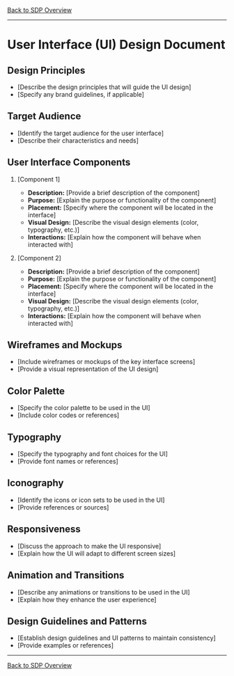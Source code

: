 [Back to SDP Overview](README.md)

---

# User Interface (UI) Design Document

## Design Principles

- [Describe the design principles that will guide the UI design]
- [Specify any brand guidelines, if applicable]

## Target Audience

- [Identify the target audience for the user interface]
- [Describe their characteristics and needs]

## User Interface Components

1. [Component 1]
    - **Description:** [Provide a brief description of the component]
    - **Purpose:** [Explain the purpose or functionality of the component]
    - **Placement:** [Specify where the component will be located in the interface]
    - **Visual Design:** [Describe the visual design elements (color, typography, etc.)]
    - **Interactions:** [Explain how the component will behave when interacted with]

2. [Component 2]
    - **Description:** [Provide a brief description of the component]
    - **Purpose:** [Explain the purpose or functionality of the component]
    - **Placement:** [Specify where the component will be located in the interface]
    - **Visual Design:** [Describe the visual design elements (color, typography, etc.)]
    - **Interactions:** [Explain how the component will behave when interacted with]

## Wireframes and Mockups

- [Include wireframes or mockups of the key interface screens]
- [Provide a visual representation of the UI design]

## Color Palette

- [Specify the color palette to be used in the UI]
- [Include color codes or references]

## Typography

- [Specify the typography and font choices for the UI]
- [Provide font names or references]

## Iconography

- [Identify the icons or icon sets to be used in the UI]
- [Provide references or sources]

## Responsiveness

- [Discuss the approach to make the UI responsive]
- [Explain how the UI will adapt to different screen sizes]

## Animation and Transitions

- [Describe any animations or transitions to be used in the UI]
- [Explain how they enhance the user experience]

## Design Guidelines and Patterns

- [Establish design guidelines and UI patterns to maintain consistency]
- [Provide examples or references]

---

[Back to SDP Overview](README.md)